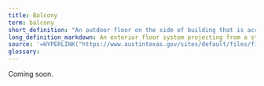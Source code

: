 ```yaml
---
title: Balcony
term: balcony
short_definition: "An outdoor floor on the side of building that is accessed by a window or door. Balconies don't use added supports to hold them up."
long_definition_markdown: An exterior floor system projecting from a structure that is supported by the structure with no additional independent supports and is accessed by a door or window.
source: '=HYPERLINK("https://www.austintexas.gov/sites/default/files/files/Planning/Applications_Forms/new_con_addtn_app_AWU.pdf","New Construction Application")'
glossary:
---
```



Coming soon.